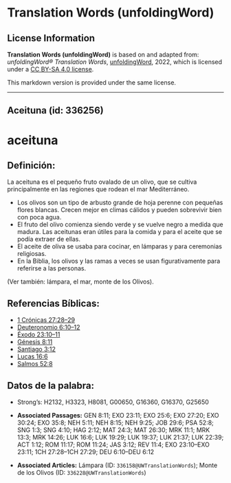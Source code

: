 # Translation Words (unfoldingWord)

## License Information

**Translation Words (unfoldingWord)** is based on and adapted from: _unfoldingWord® Translation Words_, [unfoldingWord](https://unfoldingword.org/utw), 2022, which is licensed under a [CC BY-SA 4.0 license](https://creativecommons.org/licenses/by-sa/4.0/legalcode.en).

This markdown version is provided under the same license.



--------------------------------

## Aceituna (id: 336256)

aceituna
========

Definición:
-----------

La aceituna es el pequeño fruto ovalado de un olivo, que se cultiva principalmente en las regiones que rodean el mar Mediterráneo.

* Los olivos son un tipo de arbusto grande de hoja perenne con pequeñas flores blancas. Crecen mejor en climas cálidos y pueden sobrevivir bien con poca agua.
* El fruto del olivo comienza siendo verde y se vuelve negro a medida que madura. Las aceitunas eran útiles para la comida y para el aceite que se podía extraer de ellas.
* El aceite de oliva se usaba para cocinar, en lámparas y para ceremonias religiosas.
* En la Biblia, los olivos y las ramas a veces se usan figurativamente para referirse a las personas.

(Ver también: lámpara, el mar, monte de los Olivos).

Referencias Bíblicas:
---------------------

* [1 Crónicas 27:28–29](https://ref.ly/1Chr27:28-1Chr27:29)
* [Deuteronomio 6:10–12](https://ref.ly/Deut6:10-Deut6:12)
* [Éxodo 23:10–11](https://ref.ly/Exod23:10-Exod23:11)
* [Génesis 8:11](https://ref.ly/Gen8:11)
* [Santiago 3:12](https://ref.ly/Jas3:12)
* [Lucas 16:6](https://ref.ly/Luke16:6)
* [Salmos 52:8](https://ref.ly/Ps52:8)

Datos de la palabra:
--------------------

* Strong’s: H2132, H3323, H8081, G00650, G16360, G16370, G25650

* **Associated Passages:** GEN 8:11; EXO 23:11; EXO 25:6; EXO 27:20; EXO 30:24; EXO 35:8; NEH 5:11; NEH 8:15; NEH 9:25; JOB 29:6; PSA 52:8; SNG 1:3; SNG 4:10; HAG 2:12; MAT 24:3; MAT 26:30; MRK 11:1; MRK 13:3; MRK 14:26; LUK 16:6; LUK 19:29; LUK 19:37; LUK 21:37; LUK 22:39; ACT 1:12; ROM 11:17; ROM 11:24; JAS 3:12; REV 11:4; EXO 23:10–EXO 23:11; 1CH 27:28–1CH 27:29; DEU 6:10–DEU 6:12
* **Associated Articles:** Lámpara (ID: `336158@UWTranslationWords`); Monte de los Olivos (ID: `336228@UWTranslationWords`)

